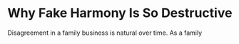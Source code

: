 # Why Fake Harmony Is So Destructive

Disagreement in a family business is natural over time. As a family